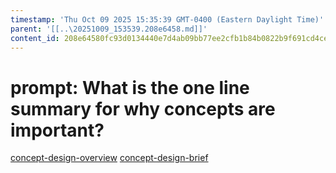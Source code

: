 ```yaml
---
timestamp: 'Thu Oct 09 2025 15:35:39 GMT-0400 (Eastern Daylight Time)'
parent: '[[..\20251009_153539.208e6458.md]]'
content_id: 208e64580fc93d0134440e7d4ab09bb77ee2cfb1b84b0822b9f691cd4ce028df
---
```


# prompt: What is the one line summary for why concepts are important?

[concept-design-overview](../background/concept-design-overview.md)
[concept-design-brief](../background/concept-design-brief.md)
